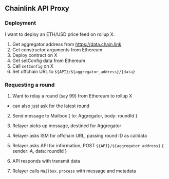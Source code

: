 ## Chainlink API Proxy

### Deployment

I want to deploy an ETH/USD price feed on rollup X.

1. Get aggregator address from https://data.chain.link
2. Get constructor arguments from Ethereum
3. Deploy contract on X
4. Get setConfig data from Ethereum
5. Call `setConfig` on X
6. Set offchain URL to `${API}/${aggregator_address}/{data}`

### Requesting a round

1. Want to relay a round (say 99) from Ethereum to rollup X

- can also just ask for the latest round

2. Send message to Mailbox
   {
   to: Aggregator,
   body: roundId
   }

3. Relayer picks up message, destined for Aggregator
4. Relayer asks ISM for offchain URL, passing round ID as calldata
5. Relayer asks API for information,
   POST `${API}/${aggregator_address}` { sender: A, data: roundId }
6. API responds with transmit data
7. Relayer calls `Mailbox.process` with message and metadata
